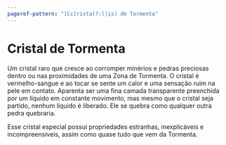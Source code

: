 ```yaml
---
pageref-pattern: "[Cc]rista(?:l|is) de Tormenta"
---
```

# Cristal de Tormenta

Um cristal raro que cresce ao corromper minérios e pedras preciosas dentro ou nas proximidades de uma Zona de Tormenta. O cristal é vermelho-sangue e ao tocar se sente um calor e uma sensação ruim na pele em contato. Aparenta ser uma fina camada transparente preenchida por um líquido em constante movimento, mas mesmo que o cristal seja partido, nenhum líquido é liberado. Ele se quebra como qualquer outra pedra quebraria.

Esse cristal especial possui propriedades estranhas, inexplicáveis e incompreensíveis, assim como quase tudo que vem da Tormenta.
